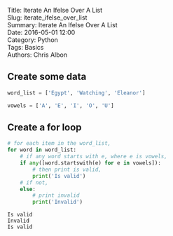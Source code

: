 Title: Iterate An Ifelse Over A List  
Slug: iterate_ifelse_over_list  
Summary: Iterate An Ifelse Over A List  
Date: 2016-05-01 12:00  
Category: Python  
Tags: Basics  
Authors: Chris Albon  

## Create some data


```python
word_list = ['Egypt', 'Watching', 'Eleanor']

vowels = ['A', 'E', 'I', 'O', 'U']
```

## Create a for loop


```python
# for each item in the word_list,
for word in word_list:
    # if any word starts with e, where e is vowels,
    if any([word.startswith(e) for e in vowels]):
        # then print is valid,
        print('Is valid')
    # if not,    
    else:
        # print invalid
        print('Invalid')
```

    Is valid
    Invalid
    Is valid
